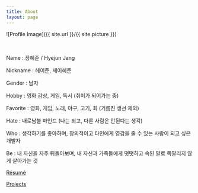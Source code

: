 ```yaml
---
title: About
layout: page
---
```

![Profile Image]({{ site.url }}/{{ site.picture }})

<br>
<p>Name : 장혜준 / Hyejun Jang</p>
<p>Nickname : 헤이준, 제이혜준</p>
<p>Gender : 남자</p>
<p>Hobby : 영화 감상, 게임, 독서 (취미가 되어가는 중)</p>
<p>Favorite : 영화, 게임, 노래, 야구, 고기, 회 (기름진 생선 제외)</p>
<p>Hate : 내로남불 마인드 (나는 되고, 다른 사람은 안된다는 생각)</p>
<p>Who : 생각하기를 좋아하며, 창의적이고 타인에게 영감을 줄 수 있는 사람이 되고 싶은 개발자</p>
<p>Be : 내 자신을 자주 뒤돌아보며, 내 자신과 가족들에게 떳떳하고 속된 말로 쪽팔리지 않게 살아가는 것</p>
<p><a href="{{ site.url }}/resume">Résumé</a></p>
<p><a href="{{ site.url }}/projects">Projects</a></p>
